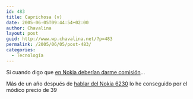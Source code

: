 ```yaml
---
id: 483
title: Caprichosa (v)
date: 2005-06-05T09:44:54+02:00
author: Chavalina
layout: post
guid: http://www.wp.chavalina.net/?p=483
permalink: /2005/06/05/post-483/
categories:
  - Tecnología
---
```

Si cuando digo que <a href="comentar.php?idpost=469&#038;q=nokia" target="_blank">en Nokia deberían darme comisión</a>… 

Más de un a&ntilde;o después de <a href="http://www.chavalina.net/comentar.php?idpost=48&#038;q=6230" target="_blank">hablar del Nokia 6230</a> lo he conseguido por el módico precio de 39